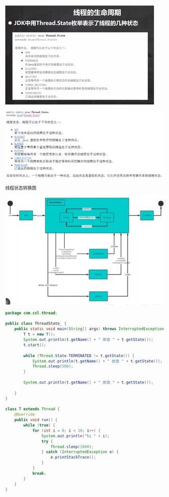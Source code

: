 ![未命名图片6](../notes-images/202406302309470.png) 

![未命名图片7](../notes-images/202406302309390.png) 



线程状态转换图

![未命名图片8](../notes-images/202406302310465.png) 

```java
package com.czl.thread;

public class ThreadState_ {
    public static void main(String[] args) throws InterruptedException {
        T t = new T();
        System.out.println(t.getName() + " 状态 " + t.getState());
        t.start();

        while (Thread.State.TERMINATED != t.getState()) {
            System.out.println(t.getName() + " 状态 " + t.getState());
            Thread.sleep(500);
        }

        System.out.println(t.getName() + " 状态 " + t.getState());

    }
}

class T extends Thread {
    @Override
    public void run() {
        while (true) {
            for (int i = 0; i < 10; i++) {
                System.out.println("hi " + i);
                try {
                    Thread.sleep(1000);
                } catch (InterruptedException e) {
                    e.printStackTrace();
                }
            }
            break;
        }
    }
}
```

